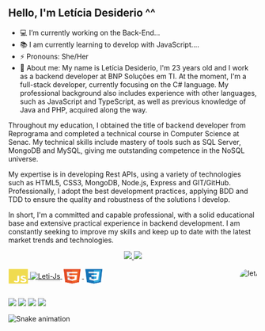 
## Hello, I'm Letícia Desiderio ^^

- 💻 I’m currently working on the Back-End...
- 📚 I am currently learning to develop with JavaScript....
- ⚡ Pronouns: She/Her
- 🌈 About me: My name is Letícia Desiderio, I'm 23 years old and I work as a backend developer at BNP Soluções em TI. At the moment, I'm a full-stack developer, currently focusing on the C# language. My professional background also includes experience with other languages, such as JavaScript and TypeScript, as well as previous knowledge of Java and PHP, acquired along the way.

Throughout my education, I obtained the title of backend developer from Reprograma and completed a technical course in Computer Science at Senac. My technical skills include mastery of tools such as SQL Server, MongoDB and MySQL, giving me outstanding competence in the NoSQL universe.

My expertise is in developing Rest APIs, using a variety of technologies such as HTML5, CSS3, MongoDB, Node.js, Express and GIT/GitHub. Professionally, I adopt the best development practices, applying BDD and TDD to ensure the quality and robustness of the solutions I develop.

In short, I'm a committed and capable professional, with a solid educational base and extensive practical experience in backend development. I am constantly seeking to improve my skills and keep up to date with the latest market trends and technologies.

<div align="center">
  <a href="https://github.com/letidesi">
  <img height="180em" src="https://github-readme-stats.vercel.app/api?username=letidesi&show_icons=true&theme=synthwave&include_all_commits=true&count_private=true"/>
  <img height="180em" src="https://github-readme-stats.vercel.app/api/top-langs/?username=letidesi&layout=compact&langs_count=7&theme=synthwave"/>
</div>
  <div style="display: inline_block"><br>
  <img align="center" alt="Leti-Js" height="30" width="40" src="https://raw.githubusercontent.com/devicons/devicon/master/icons/javascript/javascript-plain.svg">
  <img align="center" alt="Leti-Js" height="30" width="40" src="https://icongr.am/devicon/java-original.svg?size=128&color=currentColor">
  <img align="center" alt="Leti-HTML" height="30" width="40" src="https://raw.githubusercontent.com/devicons/devicon/master/icons/html5/html5-original.svg">
  <img align="center" alt="Leti-CSS" height="30" width="40" src="https://raw.githubusercontent.com/devicons/devicon/master/icons/css3/css3-original.svg">
 <a href="https://picasion.com/"><img align="right" src="https://i.picasion.com/pic91/970a7a642d1ad0bc1256acf703f0cd0c.gif" height="150" style="border-radius:50px; border="0" alt="leti" /></a><br /><a href="https://picasion.com/"></a>
</div>
  
  ##
  
<div> 
  <a href="https://www.instagram.com/letidesiderio/" target="_blank"><img src="https://img.shields.io/badge/-Instagram-slateblue?style=for-the-badge&logo=instagram&logoColor=white" target="_blank"></a>
  <a href="mailto:letidesiderio20@gmail.com"><img src="https://img.shields.io/badge/-Gmail-FF1493?style=for-the-badge&logo=gmail&logoColor=white" target="_blank"></a>
  <a href="https://www.linkedin.com/in/leticiardesiderio/" target="_blank"><img src="https://img.shields.io/badge/-LinkedIn-slateblue?style=for-the-badge&logo=linkedin&logoColor=white" target="_blank"></a> 
  <a href="https://twitter.com/preta_bey" target="_blank"><img src="https://img.shields.io/badge/Twitter-FF1493?style=for-the-badge&logo=twitter&logoColor=white" target="_blank"></a>
  
    
  ![Snake animation](https://github.com/letidesi/letidesi/blob/output/github-contribution-grid-snake.svg)
</div>
   

 
